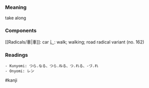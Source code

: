 ### Meaning

take along

### Components

[[Radicals/車|車]]: car 辶: walk; walking; road radical variant (no. 162)

### Readings

```
- Kunyomi: つら.なる、つら.ねる、つ.れる、-づ.れ
- Onyomi: レン
```

#kanji